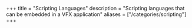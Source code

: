 +++
title = "Scripting Languages"
description = "Scripting languages that can be embedded in a VFX application"
aliases = ["/categories/scripting"]
+++
